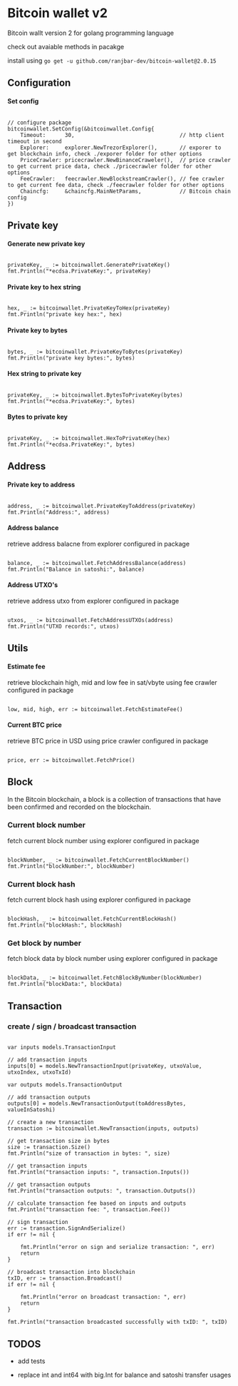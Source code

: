 # Bitcoin wallet v2 

Bitcoin wallt version 2 for golang programming language 

check out avaiable methods in pacakge 

install using `go get -u github.com/ranjbar-dev/bitcoin-wallet@2.0.15`

## Configuration 

#### Set config 

```

// configure package 
bitcoinwallet.SetConfig(&bitcoinwallet.Config{
    Timeout:      30,                                 // http client timeout in second
    Explorer:     explorer.NewTrezorExplorer(),       // exporer to get blockchain info, check ./exporer folder for other options
    PriceCrawler: pricecrawler.NewBinanceCraweler(),  // price crawler to get current price data, check ./pricecrawler folder for other options
    FeeCrawler:   feecrawler.NewBlockstreamCrawler(), // fee crawler to get current fee data, check ./feecrawler folder for other options
    Chaincfg:     &chaincfg.MainNetParams,            // Bitcoin chain config
})

```

## Private key  

#### Generate new private key 

```

privateKey, _ := bitcoinwallet.GeneratePrivateKey()
fmt.Println("*ecdsa.PrivateKey:", privateKey)

```

#### Private key to hex string

```

hex, _ := bitcoinwallet.PrivateKeyToHex(privateKey)
fmt.Println("private key hex:", hex)

```

#### Private key to bytes 

```

bytes, _ := bitcoinwallet.PrivateKeyToBytes(privateKey)
fmt.Println("private key bytes:", bytes)

```

#### Hex string to private key 

```

privateKey, _ := bitcoinwallet.BytesToPrivateKey(bytes)
fmt.Println("*ecdsa.PrivateKey:", bytes)

```

#### Bytes to private key 

```

privateKey, _ := bitcoinwallet.HexToPrivateKey(hex)
fmt.Println("*ecdsa.PrivateKey:", bytes)

```

## Address   

#### Private key to address 

```

address, _ := bitcoinwallet.PrivateKeyToAddress(privateKey)
fmt.Println("Address:", address)

```

#### Address balance  

retrieve address balacne from explorer configured in package

```

balance, _ := bitcoinwallet.FetchAddressBalance(address)
fmt.Println("Balance in satoshi:", balance)

```


#### Address UTXO's

retrieve address utxo from explorer configured in package 

```

utxos, _ := bitcoinwallet.FetchAddressUTXOs(address)
fmt.Println("UTXO records:", utxos)

```

## Utils 

#### Estimate fee 

retrieve blockchain high, mid and low fee in sat/vbyte using fee crawler configured in package 

```

low, mid, high, err := bitcoinwallet.FetchEstimateFee()

```

#### Current BTC price 

retrieve BTC price in USD using price crawler configured in package 

```

price, err := bitcoinwallet.FetchPrice()

```


## Block 

In the Bitcoin blockchain, a block is a collection of transactions that have been confirmed and recorded on the blockchain.


### Current block number 

fetch current block number using explorer configured in package 

```

blockNumber, _ := bitcoinwallet.FetchCurrentBlockNumber()
fmt.Println("blockNumber:", blockNumber)

```

### Current block hash 

fetch current block hash using explorer configured in package 

```

blockHash, _ := bitcoinwallet.FetchCurrentBlockHash()
fmt.Println("blockHash:", blockHash)

```

### Get block by number 

fetch block data by block number using explorer configured in package 

```

blockData, _ := bitcoinwallet.FetchBlockByNumber(blockNumber)
fmt.Println("blockData:", blockData)

```


## Transaction 

### create / sign / broadcast transaction 

```

var inputs models.TransactionInput

// add transaction inputs
inputs[0] = models.NewTransactionInput(privateKey, utxoValue, utxoIndex, utxoTxId)

var outputs models.TransactionOutput

// add transaction outputs
outputs[0] = models.NewTransactionOutput(toAddressBytes, valueInSatoshi)

// create a new transaction
transaction := bitcoinwallet.NewTransaction(inputs, outputs)

// get transaction size in bytes
size := transaction.Size()
fmt.Println("size of transaction in bytes: ", size)

// get transaction inputs
fmt.Println("transaction inputs: ", transaction.Inputs())

// get transaction outputs
fmt.Println("transaction outputs: ", transaction.Outputs())

// calculate transaction fee based on inputs and outputs
fmt.Println("transaction fee: ", transaction.Fee())

// sign transaction
err := transaction.SignAndSerialize()
if err != nil {

    fmt.Println("error on sign and serialize transaction: ", err)
    return
}

// broadcast transaction into blockchain
txID, err := transaction.Broadcast()
if err != nil {

    fmt.Println("error on broadcast transaction: ", err)
    return
}

fmt.Println("transaction broadcasted successfully with txID: ", txID)

```

## TODOS 

- add tests 

- replace int and int64 with big.Int for balance and satoshi transfer usages 
